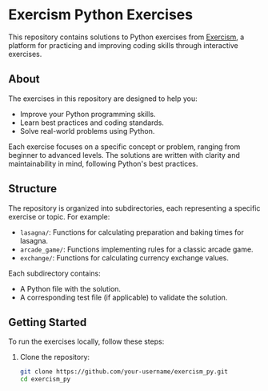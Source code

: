 # Exercism Python Exercises

This repository contains solutions to Python exercises from [Exercism](https://exercism.org/), a platform for practicing and improving coding skills through interactive exercises.

## About

The exercises in this repository are designed to help you:
- Improve your Python programming skills.
- Learn best practices and coding standards.
- Solve real-world problems using Python.

Each exercise focuses on a specific concept or problem, ranging from beginner to advanced levels. The solutions are written with clarity and maintainability in mind, following Python's best practices.

## Structure

The repository is organized into subdirectories, each representing a specific exercise or topic. For example:
- `lasagna/`: Functions for calculating preparation and baking times for lasagna.
- `arcade_game/`: Functions implementing rules for a classic arcade game.
- `exchange/`: Functions for calculating currency exchange values.

Each subdirectory contains:
- A Python file with the solution.
- A corresponding test file (if applicable) to validate the solution.

## Getting Started

To run the exercises locally, follow these steps:

1. Clone the repository:
   ```bash
   git clone https://github.com/your-username/exercism_py.git
   cd exercism_py
